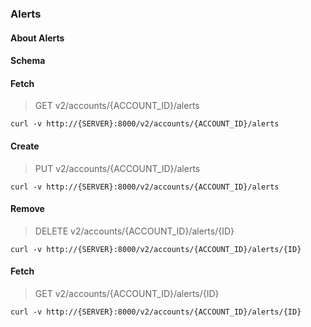 ### Alerts

#### About Alerts

#### Schema



#### Fetch

> GET v2/accounts/{ACCOUNT_ID}/alerts

```curl
curl -v http://{SERVER}:8000/v2/accounts/{ACCOUNT_ID}/alerts
```

#### Create

> PUT v2/accounts/{ACCOUNT_ID}/alerts

```curl
curl -v http://{SERVER}:8000/v2/accounts/{ACCOUNT_ID}/alerts
```

#### Remove

> DELETE v2/accounts/{ACCOUNT_ID}/alerts/{ID}

```curl
curl -v http://{SERVER}:8000/v2/accounts/{ACCOUNT_ID}/alerts/{ID}
```

#### Fetch

> GET v2/accounts/{ACCOUNT_ID}/alerts/{ID}

```curl
curl -v http://{SERVER}:8000/v2/accounts/{ACCOUNT_ID}/alerts/{ID}
```

